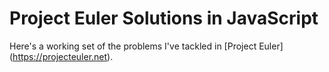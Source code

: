 # Project Euler Solutions in JavaScript

Here's a working set of the problems I've tackled in [Project Euler] (https://projecteuler.net).

